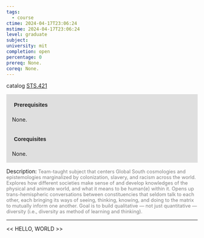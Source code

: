 ```yaml
---
tags:
  - course
ctime: 2024-04-17T23:06:24
mstime: 2024-04-17T23:06:24
level: graduate
subject: 
university: mit
completion: open
percentage: 0
prereq: None.
coreq: None.
---
```


catalog [STS.421](http://student.mit.edu/catalog/mSTSb.html#STS.421)

<span style="display: block; padding: 15px; background-color: rgb(100, 100, 100, 0.2);"><font id="m_prereq4156_0" style="display: block; font-family: Arial, sans-serif; font-weight: bold; padding: 5px">Prerequisites</font><br><span id="prereq4156_0">None.</span></span>
<span style="display: block; padding: 15px; background-color: rgb(100, 100, 100, 0.2);"><font id="m_coreq4156_0" style="display: block; font-family: Arial, sans-serif; font-weight: bold; padding: 5px">Corequisites</font><br><span id="coreq4156_0">None.</span></span>

<font style="">Description:</font>
<font style="color: grey; font-size: 0.8rem;">Team-taught subject that centers Global South cosmologies and epistemologies marginalized by colonization, slavery, and racism across the world. Explores how different societies make sense of and develop knowledges of the physical and animate world, and what it means to be human(e) within it. Opens up trans-hemispheric conversations between constituencies that seldom talk to each other, each bringing its ways of seeing, thinking, knowing, and doing to the matrix to mutually inform one another. Goal is to build qualitative — not just quantitative — diversity (i.e., diversity as method of learning and thinking).</font>



---

<< HELLO, WORLD >>
